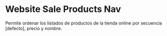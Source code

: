 Website Sale Products Nav
=========================

Permite ordenar los listados de productos de la tienda online por secuencia [defecto], precio y nombre.
